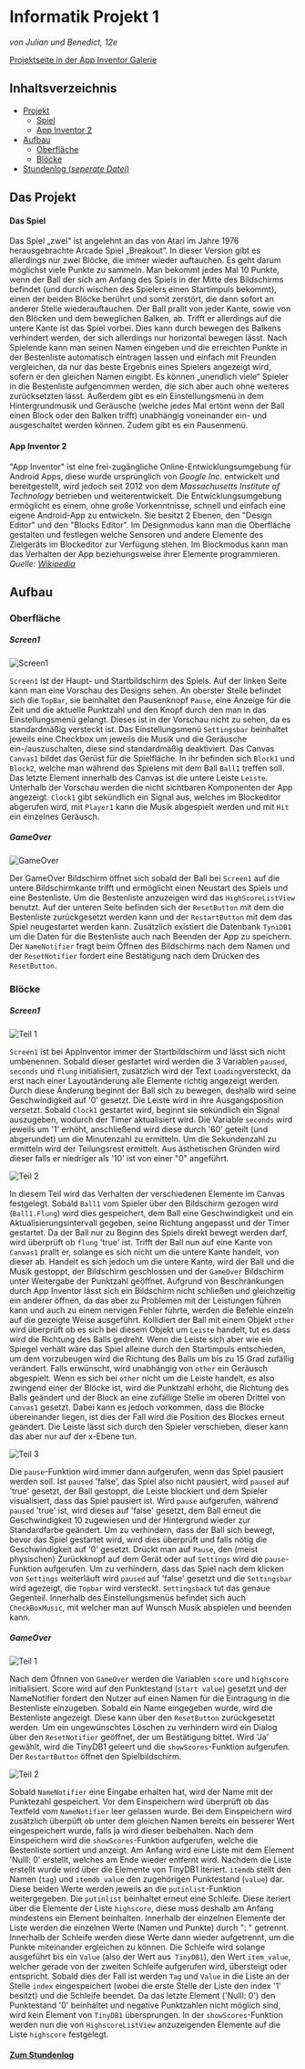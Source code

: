 # Informatik Projekt 1
*von Julian und Benedict, 12e*

[Projektseite in der App Inventor Galerie](http://ai2.appinventor.mit.edu/?galleryId=5079043700555776)

## Inhaltsverzeichnis
* [Projekt](#Projekt)
  * [Spiel](#Idee)
  * [App Inventor 2](#ai2)
* [Aufbau](#Aufbau)
  * [Oberfläche](#Oberfläche)
  * [Blöcke](#Blöcke)
* [Stundenlog (*seperate Datei*)](https://github.com/StormarnJB/Unterricht1/blob/master/STUNDENLOG.md)



## Das Projekt <a name="Projekt"></a>

#### Das Spiel <a name="Idee"></a>

Das Spiel „zwei“ ist angelehnt an das von Atari im Jahre 1976 herausgebrachte Arcade Spiel „Breakout“. In dieser Version gibt es allerdings nur zwei Blöcke, die immer wieder auftauchen. Es geht darum möglichst viele Punkte zu sammeln. Man bekommt jedes Mal 10 Punkte, wenn der Ball der sich am Anfang des Spiels in der Mitte des Bildschirms befindet (und durch wischen des Spielers einen Startimpuls bekommt), einen der beiden Blöcke berührt und somit zerstört, die dann sofort an anderer Stelle wiederauftauchen. Der Ball prallt von jeder Kante, sowie von den Blöcken und dem beweglichen Balken, ab. Trifft er allerdings auf die untere Kante ist das Spiel vorbei. Dies kann durch bewegen des Balkens verhindert werden, der sich allerdings nur horizontal bewegen lässt. Nach Spielende kann man seinen Namen eingeben und die erreichten Punkte in der Bestenliste automatisch eintragen lassen und einfach mit Freunden vergleichen, da nur das beste Ergebnis eines Spielers angezeigt wird, sofern er den gleichen Namen eingibt. Es können „unendlich viele“ Spieler in die Bestenliste aufgenommen werden, die sich aber auch ohne weiteres zurücksetzten lässt. Außerdem gibt es ein Einstellungsmenü in dem Hintergrundmusik und Geräusche (welche jedes Mal ertönt wenn der Ball einen Block oder den Balken trifft) unabhängig voneinander ein- und ausgeschaltet werden können. Zudem gibt es ein Pausenmenü.

#### App Inventor 2 <a name="ai2"></a>

"App Inventor" ist eine frei-zugängliche Online-Entwicklungsumgebung für Android Apps, diese wurde ursprünglich von *Google Inc.* entwickelt und bereitgestellt, wird jedoch seit 2012 von dem *Massachusetts Institute of Technology* betrieben und weiterentwickelt.
Die Entwicklungsumgebung ermöglicht es einem, ohne große Vorkenntnisse, schnell und einfach eine eigene Android-App zu entwickeln. Sie besitzt 2 Ebenen, den "Design Editor" und den "Blocks Editor". Im Designmodus kann man die Oberfläche gestalten und festlegen welche Sensoren und andere Elemente des Zielgeräts im Blockeditor zur Verfügung stehen. Im Blockmodus kann man das Verhalten der App beziehungsweise ihrer Elemente programmieren.
*Quelle:* [*Wikipedia*](https://de.wikipedia.org/wiki/App_Inventor)

## Aufbau <a name="Aufbau"></a>

### Oberfläche <a name="Oberfläche"></a>
##### Screen1
![Screen1](https://raw.githubusercontent.com/StormarnJB/Unterricht1/master/Screenshots/DesignScreen1.png)

`Screen1` ist der Haupt- und Startbildschirm des Spiels. Auf der linken Seite kann man eine Vorschau des Designs sehen. An oberster Stelle befindet sich die `TopBar`, sie beinhaltet den Pausenknopf `Pause`, eine Anzeige für die Zeit und die aktuelle Punktzahl und den Knopf durch den man in das Einstellungsmenü gelangt. Dieses ist in der Vorschau nicht zu sehen, da es standardmäßig versteckt ist. Das Einstellungsmenü `Settingsbar` beinhaltet jeweils eine Checkbox um jeweils die Musik und die Geräusche ein-/auszuschalten, diese sind standardmäßig deaktiviert. Das Canvas `Canvas1` bildet das Gerüst für die Spielfläche. In ihr befinden sich `Block1` und `Block2`, welche man während des Spielens mit dem Ball `Ball1` treffen soll. Das letzte Element innerhalb des Canvas ist die untere Leiste `Leiste`. Unterhalb der Vorschau werden die nicht sichtbaren Komponenten der App angezeigt. `Clock1` gibt sekündlich ein Signal aus, welches im Blockeditor abgerufen wird, mit `Player1` kann die Musik abgespielt werden und mit `Hit` ein einzelnes Geräusch.

##### GameOver
![GameOver](https://raw.githubusercontent.com/StormarnJB/Unterricht1/master/Screenshots/DesignGameOver.png)

Der GameOver Bildschirm öffnet sich sobald der Ball bei `Screen1` auf die untere Bildschirmkante trifft und ermöglicht einen Neustart des Spiels und eine Bestenliste. Um die Bestenliste anzuzeigen wird das `HighScoreListView` benutzt. Auf der unteren Seite befinden sich der `ResetButton` mit dem die Bestenliste zurückgesetzt werden kann und der `RestartButton` mit dem das Spiel neugestartet werden kann. Zusätzlich existiert die Datenbank `TyniDB1` um die Daten für die Bestenliste auch nach Beenden der App zu speichern. Der `NameNotifier` fragt beim Öffnen des Bildschirms nach dem Namen und der `ResetNotifier` fordert eine Bestätigung nach dem Drücken des `ResetButton`.


### Blöcke <a name="Blöcke"></a>
##### Screen1

![Teil 1](https://raw.githubusercontent.com/StormarnJB/Unterricht1/master/Screenshots/Screen1Blocks1.PNG)

`Screen1` ist bei AppInventor immer der Startbildschirm und lässt sich nicht umbenennen. Sobald dieser gestartet wird werden die 3 Variablen `paused`, `seconds` und `flung` initialisiert, zusätzlich wird der Text `Loading`versteckt, da erst nach einer Layoutänderung alle Elemente richtig angezeigt werden. Durch diese Änderung beginnt der Ball sich zu bewegen, deshalb wird seine Geschwindigkeit auf '0' gesetzt. Die Leiste wird in ihre Ausgangsposition versetzt. Sobald `Clock1` gestartet wird, beginnt sie sekündlich ein Signal auszugeben, wodurch der Timer aktualisiert wird. Die Variable `seconds` wird jeweils um '1' erhöht, anschließend wird diese durch '60' geteilt (und abgerundet) um die Minutenzahl zu ermitteln. Um die Sekundenzahl zu ermitteln wird der Teilungsrest ermittelt. Aus ästhetischen Gründen wird dieser falls er niedriger als '10' ist von einer "0" angeführt.

![Teil 2](https://raw.githubusercontent.com/StormarnJB/Unterricht1/master/Screenshots/Screen1Blocks2.PNG)

In diesem Teil wird das Verhalten der verschiedenen Elemente im Canvas festgelegt. Sobald `Ball1` vom Spieler über den Bildschirm gezogen wird (`Ball1.Flung`) wird dies gespeichert, dem Ball eine Geschwindigkeit und ein Aktualisierungsintervall gegeben, seine Richtung angepasst und der Timer gestartet. Da der Ball nur zu Beginn des Spiels direkt bewegt werden darf, wird überprüft ob `flung` 'true' ist. Trifft der Ball nun auf eine Kante von `Canvas1` prallt er, solange es sich nicht um die untere Kante handelt, von dieser ab. Handelt es sich jedoch um die untere Kante, wird der Ball und die Musik gestoppt, der Bildschirm geschlossen und der `GameOver` Bildschirm unter Weitergabe der Punktzahl geöffnet. Aufgrund von Beschränkungen durch App Inventor lässt sich ein Bildschirm nicht schließen und gleichzeitig ein anderer öffnen, da das aber zu Problemen mit der Leistungen führen kann und auch zu einem nervigen Fehler führte, werden die Befehle einzeln auf die gezeigte Weise ausgeführt.
Kollidiert der Ball mit einem Objekt `other` wird überprüft ob es sich bei diesem Objekt um `Leiste` handelt, tut es dass wird die Richtung des Balls gedreht. Wenn die Leiste sich aber wie ein Spiegel verhält wäre das Spiel alleine durch den Startimpuls entschieden, um dem vorzubeugen wird die Richtung des Balls um bis zu 15 Grad zufällig verändert. Falls erwünscht, wird unabhängig von `other` ein Geräusch abgespielt.
Wenn es sich bei `other` nicht um die Leiste handelt, es also zwingend einer der Blöcke ist, wird die Punktzahl erhöht, die Richtung des Balls geändert und der Block an eine zufällige Stelle im oberen Drittel von `Canvas1` gesetzt. Dabei kann es jedoch vorkommen, dass die Blöcke übereinander liegen, ist dies der Fall wird die Position des Blockes erneut geändert.
Die Leiste lässt sich durch den Spieler verschieben, dieser kann das aber nur auf der x-Ebene tun.

![Teil 3](https://raw.githubusercontent.com/StormarnJB/Unterricht1/master/Screenshots/Screen1Blocks3.PNG)

Die `pause`-Funktion wird immer dann aufgerufen, wenn das Spiel pausiert werden soll. Ist `paused` 'false', das Spiel also nicht pausiert, wird `paused` auf 'true' gesetzt, der Ball gestoppt, die Leiste blockiert und dem Spieler visualisiert, dass das Spiel pausiert ist. Wird `pause` aufgerufen, während `paused` 'true' ist, wird dieses auf 'false' gesetzt, dem Ball erneut die Geschwindigkeit 10 zugewiesen und der Hintergrund wieder zur Standardfarbe geändert. Um zu verhindern, dass der Ball sich bewegt, bevor das Spiel gestartet wird, wird dies überprüft und falls nötig die Geschwindigkeit auf '0' gesetzt.
Drückt man auf `Pause`, den (meist physischen) Zurückknopf auf dem Gerät oder auf `Settings` wird die `pause`-Funktion aufgerufen. Um zu verhindern, dass das Spiel nach dem klicken von `Settings` weiterläuft wird `paused` auf 'false' gesetzt und die `Settingsbar` wird agezeigt, die `Topbar` wird versteckt. `Settingsback` tut das genaue Gegenteil. Innerhalb des Einstellungsmenüs befindet sich auch `CheckBoxMusic`, mit welcher man auf Wunsch Musik abspielen und beenden kann. 

##### GameOver

![Teil 1](https://raw.githubusercontent.com/StormarnJB/Unterricht1/master/Screenshots/GameOverBlocks1.PNG)

Nach dem Öfnnen von `GameOver` werden die Variablen `score` und `highscore` initialisiert. Score wird auf den Punktestand (`start value`) gesetzt und der NameNotifier fordert den Nutzer auf einen Namen für die Eintragung in die Bestenliste einzugeben. Sobald ein Name eingegeben wurde, wird die Bestenliste angezeigt. Diese kann über den `ResetButton` zurückgesetzt werden. Um ein ungewünschtes Löschen zu verhindern wird ein Dialog über den `ResetNotifier` geöffnet, der um Bestätigung bittet. Wird 'Ja' gewählt, wird die TinyDB1 geleert und die `showScores`-Funktion aufgerufen. Der `RestartButton` öffnet den Spielbildschirm.

![Teil 2](https://raw.githubusercontent.com/StormarnJB/Unterricht1/master/Screenshots/GameOverBlocks2.PNG)

Sobald `NameNotifier` eine Eingabe erhalten hat, wird der Name mit der Punktezahl gespeichert. Vor dem Einspeichern wird überprüft ob das Textfeld vom `NameNotifier` leer gelassen wurde. Bei dem Einspeichern wird zusätzlich überpüft ob unter dem gleichen Namen bereits ein besserer Wert eingespeichert wurde, falls ja wird dieser beibehalten. Nach dem Einspeichern wird die `showScores`-Funktion aufgerufen, welche die Bestenliste sortiert und anzeigt.
Am Anfang wird eine Liste mit dem Element 'Nulll: 0' erstellt, welches am Ende wieder entfernt wird. Nachdem die Liste erstellt wurde wird über die Elemente von TinyDB1 iteriert. `itemdb` stellt den Namen (`tag`) und `itemdb_value` den zugehörigen Punktestand (`value`) dar. Diese beiden Werte werden jeweils an die `putinlist`-Funktion weitergegeben.
Die `putinlist` beinhaltet erneut eine Schleife. Diese iteriert über die Elemente der Liste `highscore`, diese muss deshalb am Anfang mindestens ein Element beinhalten. Innerhalb der einzelnen Elemente der Liste werden die einzelnen Werte (Namen und Punkte) durch ": " getrennt. Innerhalb der Schleife werden diese Werte dann wieder aufgetrennt, um die Punkte miteinander ergleichen zu können. Die Schleife wird solange ausgeführt bis ein `Value` (also der Wert aus` TinyDB1`), den Wert `item_value`, welcher gerade von der zweiten Schleife aufgerufen wird, übersteigt oder entspricht. Sobald dies der Fall ist werden `Tag` und `Value` in die Liste an der Stelle `index` eingespeichert (wobei die erste Stelle der Liste den index '1' besitzt) und die Schleife beendet. Da das letzte Element ('Nulll: 0') den Punktestand '0' beinhaltet und negative Punktzahlen nicht möglich sind, wird kein Element von `TinyDB1` übersprungen.
In der `showScores`-Funktion werden nun die von `HighscoreListView` anzuzeigenden Elemente auf die Liste `highscore` festgelegt.


#### [Zum Stundenlog](https://github.com/StormarnJB/Unterricht1/blob/master/STUNDENLOG.md)
